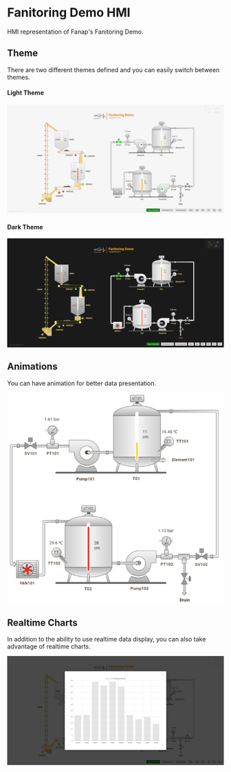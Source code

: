 # Fanitoring Demo HMI

HMI representation of Fanap's Fanitoring Demo.

## Theme
There are two different themes defined and you can easily switch between themes.

#### Light Theme
![Light theme](https://raw.githubusercontent.com/masoudmanson/fileupload/master/hmi/light.png)

#### Dark Theme
![Dark Theme](https://raw.githubusercontent.com/masoudmanson/fileupload/master/hmi/dark.png)

## Animations
You can have animation for better data presentation.

![Animations](https://raw.githubusercontent.com/masoudmanson/fileupload/master/hmi/animation.gif)

## Realtime Charts
In addition to the ability to use realtime data display, you can also take advantage of realtime charts.

![Realtime Charts](https://raw.githubusercontent.com/masoudmanson/fileupload/master/hmi/liveChart.png)
